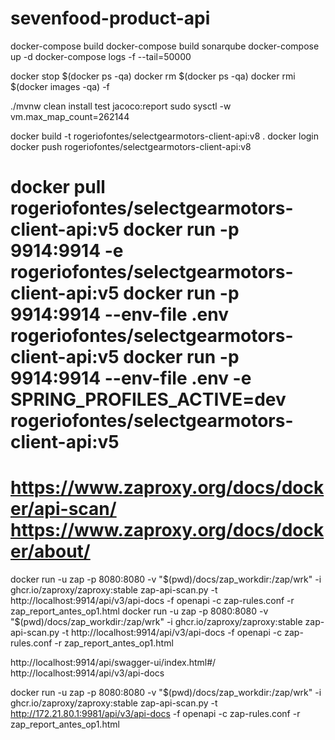 # sevenfood-product-api

docker-compose build
docker-compose build sonarqube
docker-compose up -d
docker-compose logs -f --tail=50000

docker stop $(docker ps -qa)
docker rm $(docker ps -qa)
docker rmi $(docker images -qa) -f

./mvnw clean install test jacoco:report
sudo sysctl -w vm.max_map_count=262144

docker build -t rogeriofontes/selectgearmotors-client-api:v8 .
docker login
docker push rogeriofontes/selectgearmotors-client-api:v8

docker pull rogeriofontes/selectgearmotors-client-api:v5
docker run -p 9914:9914 -e  rogeriofontes/selectgearmotors-client-api:v5
docker run -p 9914:9914 --env-file .env rogeriofontes/selectgearmotors-client-api:v5
docker run -p 9914:9914 --env-file .env -e SPRING_PROFILES_ACTIVE=dev rogeriofontes/selectgearmotors-client-api:v5
====
https://www.zaproxy.org/docs/docker/api-scan/
https://www.zaproxy.org/docs/docker/about/
====
docker run -u zap -p 8080:8080 -v "$(pwd)/docs/zap_workdir:/zap/wrk" -i ghcr.io/zaproxy/zaproxy:stable zap-api-scan.py -t http://localhost:9914/api/v3/api-docs -f openapi -c zap-rules.conf -r zap_report_antes_op1.html
docker run -u zap -p 8080:8080 -v "$(pwd)/docs/zap_workdir:/zap/wrk" -i ghcr.io/zaproxy/zaproxy:stable zap-api-scan.py -t http://localhost:9914/api/v3/api-docs -f openapi -c zap-rules.conf -r zap_report_antes_op1.html

http://localhost:9914/api/swagger-ui/index.html#/
http://localhost:9914/api/v3/api-docs

docker run -u zap -p 8080:8080 -v "$(pwd)/docs/zap_workdir:/zap/wrk" -i ghcr.io/zaproxy/zaproxy:stable zap-api-scan.py -t http://172.21.80.1:9981/api/v3/api-docs -f openapi -c zap-rules.conf -r zap_report_antes_op1.html
#####